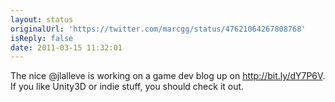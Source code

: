 ```yaml
---
layout: status
originalUrl: 'https://twitter.com/marcgg/status/47621064267808768'
isReply: false
date: 2011-03-15 11:32:01
---
```


The nice @jlalleve is working on a game dev blog up on http://bit.ly/dY7P6V. If you like Unity3D or indie stuff, you should check it out.
